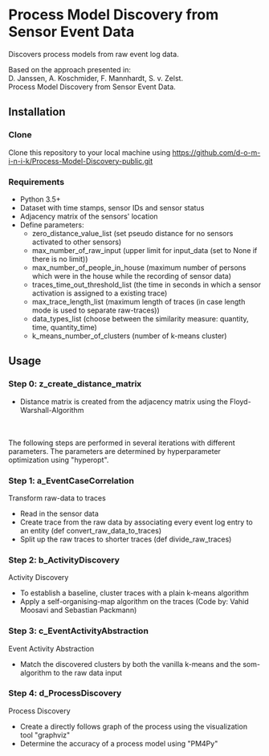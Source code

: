 # Process Model Discovery from Sensor Event Data

Discovers process models from raw event log data. 

Based on the approach presented in: <br>
D. Janssen, A. Koschmider, F. Mannhardt, S. v. Zelst. <br>
Process Model Discovery from Sensor Event Data. 


## Installation
### Clone
Clone this repository to your local machine using https://github.com/d-o-m-i-n-i-k/Process-Model-Discovery-public.git
### Requirements
- Python 3.5+
- Dataset with time stamps, sensor IDs and sensor status 
- Adjacency matrix of the sensors' location
- Define parameters:
  * zero_distance_value_list (set pseudo distance for no sensors activated to other sensors)
  * max_number_of_raw_input (upper limit for input_data (set to None if there is no limit))
  * max_number_of_people_in_house (maximum number of persons which were in the house while the recording of sensor data)
  * traces_time_out_threshold_list (the time in seconds in which a sensor activation is assigned to a existing trace)
  * max_trace_length_list (maximum length of traces (in case length mode is used to separate raw-traces))
  * data_types_list (choose between the similarity measure: quantity, time, quantity_time)
  * k_means_number_of_clusters (number of k-means cluster)

## Usage

### Step 0: z_create_distance_matrix
- Distance matrix is created from the adjacency matrix using the Floyd-Warshall-Algorithm

<br>
<br>
The following steps are performed in several iterations with different parameters. The parameters are determined by hyperparameter optimization using "hyperopt".
 
### Step 1: a_EventCaseCorrelation
Transform raw-data to traces
- Read in the sensor data
- Create trace from the raw data by associating every event log entry to an entity (def convert_raw_data_to_traces)
- Split up the raw traces to shorter traces (def divide_raw_traces)

### Step 2: b_ActivityDiscovery
Activity Discovery
- To establish a baseline, cluster traces with a plain k-means algorithm
- Apply a self-organising-map algorithm on the traces (Code by: Vahid Moosavi and Sebastian Packmann)

### Step 3: c_EventActivityAbstraction
Event Activity Abstraction
- Match the discovered clusters by both the vanilla k-means and the som-algorithm to the raw data input

### Step 4: d_ProcessDiscovery
Process Discovery
- Create a directly follows graph of the process using the visualization tool "graphviz"
- Determine the accuracy of a process model using "PM4Py"
